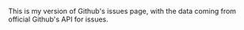 This is my version of Github's issues page, with the data coming from official Github's API for issues.